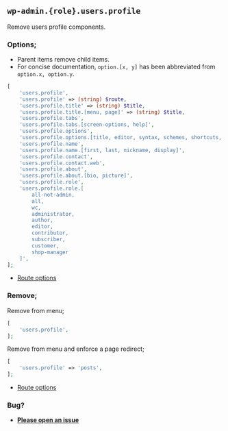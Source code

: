 ## `wp-admin.{role}.users.profile`

Remove users profile components.

### Options;

* Parent items remove child items. 
* For concise documentation, `option.[x, y]` has been abbreviated from `option.x, option.y`.

```php
[
    'users.profile',
    'users.profile' => (string) $route,
    'users.profile.title' => (string) $title,
    'users.profile.title.[menu, page]' => (string) $title,
    'users.profile.tabs',
    'users.profile.tabs.[screen-options, help]',
    'users.profile.options',
    'users.profile.options.[title, editor, syntax, schemes, shortcuts, toolbar]',
    'users.profile.name',
    'users.profile.name.[first, last, nickname, display]',
    'users.profile.contact',
    'users.profile.contact.web',
    'users.profile.about',
    'users.profile.about.[bio, picture]',
    'users.profile.role',
    'users.profile.role.[
        all-not-admin, 
        all, 
        wc, 
        administrator, 
        author, 
        editor, 
        contributor, 
        subscriber, 
        customer, 
        shop-manager
    ]',
];
```

* [Route options](../route-options.md)

### Remove;

Remove from menu;

```php
[
    'users.profile',
];
```

Remove from menu and enforce a page redirect;

```php
[
    'users.profile' => 'posts',
];
```

* [Route options](../route-options.md)

### Bug?

* **[Please open an issue](https://github.com/soberwp/intervention/issues/new?title=[wp-admin.users.profile]&labels=bug&assignees=darrenjacoby)**
